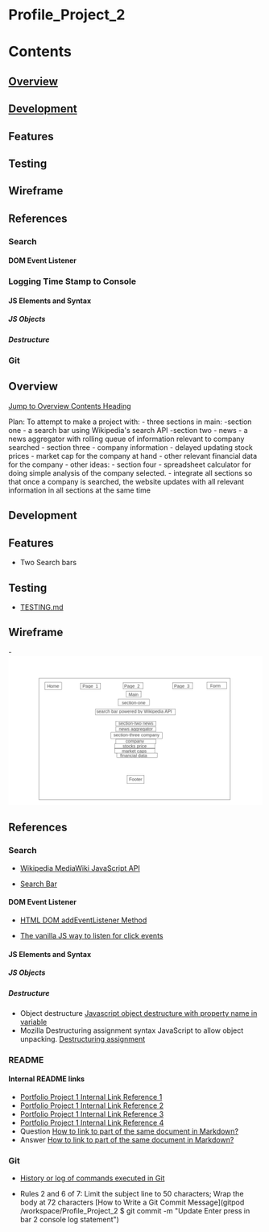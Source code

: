 # Profile_Project_2

# Contents
## [Overview](#overview-link) <a id="overview-link-contents"></a>
## [Development](#development-link)
## Features
## Testing
## Wireframe
## References
### Search
#### DOM Event Listener
### Logging Time Stamp to Console
#### JS Elements and Syntax
##### JS Objects
##### Destructure
### Git


## Overview <a id="overview-link"></a> 
[Jump to Overview Contents Heading](#overview-link-contents)

Plan: To attempt to make a project with:
    - three sections in main:
        -section one
            - a search bar using Wikipedia's search API
        -section two
            - news
                - a news aggregator with rolling queue of information relevant to company searched
        - section three
            - company information
                - delayed updating stock prices
                - market cap for the company at hand
                - other relevant financial data for the company
    - other ideas:
        - section four
            - spreadsheet calculator for doing simple analysis of the company selected.
        - integrate all sections so that once a company is searched, the website updates with all relevant information in all sections at the same time

## Development <a id="development-link"></a>

## Features

- Two Search bars

## Testing

- [TESTING.md](TESTING.md)

## Wireframe

-![wireframe homepage](assets/images/homepage_wireframe.png)

## References

### Search

- [Wikipedia MediaWiki JavaScript API](https://www.mediawiki.org/wiki/API:Search#JavaScript)

- [Search Bar](https://www.w3schools.com/howto/howto_css_searchbar.asp)

#### DOM Event Listener

- [HTML DOM addEventListener Method](https://www.w3schools.com/jsref/met_element_addeventlistener.asp)

- [The vanilla JS way to listen for click events](https://gomakethings.com/listening-for-click-events-with-vanilla-javascript/#the-vanilla-js-way-to-listen-for-click-events)

#### JS Elements and Syntax

##### JS Objects

##### Destructure

- Object destructure [Javascript object destructure with property name in variable](https://stackoverflow.com/questions/64895489/javascript-object-destructure-with-property-name-in-variable)
- Mozilla Destructuring assignment syntax JavaScript to allow object unpacking. [Destructuring assignment](https://developer.mozilla.org/en-US/docs/Web/JavaScript/Reference/Operators/Destructuring_assignment)

### README

#### Internal README links

- [Portfolio Project 1 Internal Link Reference 1](https://github.com/Coder731/Portfolio_Project_1#shorter-name-asterisk-padding-bullet-list-indent-nav-bug-bullet-nav-bug-2-)
- [Portfolio Project 1 Internal Link Reference 2](https://github.com/Coder731/Portfolio_Project_1#fixed_bugs)
- [Portfolio Project 1 Internal Link Reference 3](https://github.com/Coder731/Portfolio_Project_1#fixed-bugs-)
- [Portfolio Project 1 Internal Link Reference 4](https://github.com/Coder731/Portfolio_Project_1#bullet_nav_bug_2)
- Question [How to link to part of the same document in Markdown?](https://stackoverflow.com/questions/2822089/how-to-link-to-part-of-the-same-document-in-markdown)
- Answer [How to link to part of the same document in Markdown?](https://stackoverflow.com/a/6494918)

### Git

- [History or log of commands executed in Git](https://stackoverflow.com/questions/7435452/history-or-log-of-commands-executed-in-git)

- Rules 2 and 6 of 7: Limit the subject line to 50 characters; Wrap the body at 72 characters [How to Write a Git Commit Message](gitpod /workspace/Profile_Project_2 $ git commit -m "Update Enter press in bar 2 console log statement")